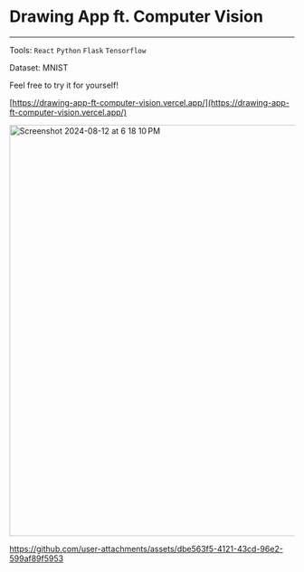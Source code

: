 # Drawing App ft. Computer Vision
---
Tools: `React` `Python` `Flask` `Tensorflow` 

Dataset: MNIST

Feel free to try it for yourself!

[https://drawing-app-ft-computer-vision.vercel.app/](https://drawing-app-ft-computer-vision.vercel.app/)

<img width="728" alt="Screenshot 2024-08-12 at 6 18 10 PM" src="https://github.com/user-attachments/assets/878d1e77-681a-41f0-bf0b-9484fb3fa0e7">


https://github.com/user-attachments/assets/dbe563f5-4121-43cd-96e2-599af89f5953

